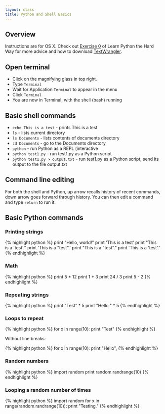 ```yaml
---
layout: class
title: Python and Shell Basics
---
```


## Overview

Instructions are for OS X. Check out [Exercise 0](http://learnpythonthehardway.org/book/ex0.html) of Learn Python the Hard Way for more advice and how to download [TextWrangler](http://www.barebones.com/products/textwrangler/).

## Open terminal

* Click on the magnifying glass in top right.
* Type `Terminal`
* Wait for Application `Terminal` to appear in the menu
* Click `Terminal`
* You are now in Terminal, with the shell (bash) running

## Basic shell commands

* `echo This is a test` - prints This is a test
* `ls` - lists current directory
* `ls Documents` - lists contents of documents directory
* `cd Documents` - go to the Documents directory
* `python` - run Python as a REPL (interactive
* `python test1.py` - run test1.py as a Python script
* `python test1.py > output.txt` - run test1.py as a Python script, send its output to the file output.txt

## Command line editing

For both the shell and Python, up arrow recalls history of recent commands, down arrow goes forward through history. You can then edit a command and type `return` to run it.

## Basic Python commands

### Printing strings

{% highlight python %}
print "Hello, world!"
print 'This is a test'
print "This is a 'test'."
print 'This is a "test".'
print "This is a \"test\"."
print 'This is a \'test\'.'
{% endhighlight %}

### Math

{% highlight python %}
print 5 * 12
print 1 + 3
print 24 / 3
print 5 - 2
{% endhighlight %}

### Repeating strings

{% highlight python %}
print "Test" * 5
print "Hello " * 5
{% endhighlight %}

### Loops to repeat

{% highlight python %}
for x in range(10):
    print "Test"
{% endhighlight %}

Without line breaks:

{% highlight python %}
for x in range(10):
    print "Hello",
{% endhighlight %}

### Random numbers

{% highlight python %}
import random
print random.randrange(10)
{% endhighlight %}

### Looping a random number of times

{% highlight python %}
import random
for x in range(random.randrange(10)):
    print "Testing."
{% endhighlight %}
